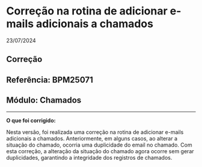 # Correção na rotina de adicionar e-mails adicionais a chamados
23/07/2024
## Correção
## Referência: BPM25071
## Módulo: Chamados
***

**O que foi corrigido:**

Nesta versão, foi realizada uma correção na rotina de adicionar e-mails adicionais a chamados. Anteriormente, em alguns casos, ao alterar a situação do chamado, ocorria uma duplicidade do email no chamado. Com esta correção, a alteração da situação do chamado agora ocorre sem gerar duplicidades, garantindo a integridade dos registros de chamados.
